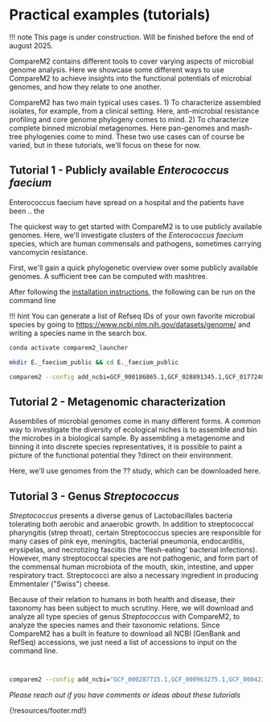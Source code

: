 # Practical examples (tutorials)

!!! note
    This page is under construction. Will be finished before the end of august 2025.

CompareM2 contains different tools to cover varying aspects of microbial genome analysis. Here we showcase some different ways to use CompareM2 to achieve insights into the functional potentials of microbial genomes, and how they relate to one another.

CompareM2 has two main typical uses cases. 1) To characterize assembled isolates, for example, from a clinical setting. Here, anti-microbial resistance profiling and core genome phylogeny comes to mind. 2) To characterize complete binned microbial metagenomes. Here pan-genomes and mash-tree phylogenies come to mind.
These two use cases can of course be varied, but in these tutorials, we'll focus on these for now.

## Tutorial 1 - Publicly available *Enterococcus faecium*

Enterococcus faecium have spread on a hospital and the patients have been .. the 

The quickest way to get started with CompareM2 is to use publicly available genomes. Here, we'll investigate clusters of the *Enterococcus faecium* species, which are human commensals and pathogens, sometimes carrying vancomycin resistance.

First, we'll gain a quick phylogenetic overview over some publicly available genomes. A sufficient tree can be computed with mashtree.

After following the [installation instructions](https://comparem2.readthedocs.io/en/latest/10%20installation/), the following can be run on the command line

!!! hint
    You can generate a list of Refseq IDs of your own favorite microbial species by going to https://www.ncbi.nlm.nih.gov/datasets/genome/ and writing a species name in the search box. 

```bash
conda activate comparem2_launcher

mkdir E._faecium_public && cd E._faecium_public

comparem2 --config add_ncbi=GCF_900186865.1,GCF_028891345.1,GCF_017724035.1,GCF_014779555.2,GCF_040529065.1,GCF_900183975.1,GCF_013177435.1,GCF_009769165.1,GCF_001908725.1,GCF_040529055.1,GCF_014236795.1,GCF_028752115.1,GCF_016613535.2,GCF_041240605.1,GCF_041242975.1,GCF_041245805.1,GCF_033170385.1,GCF_031834635.1,GCF_040529045.1,GCF_030549615.1,GCF_027924565.1,GCF_016613475.2,GCF_006547045.1,GCF_002327105.1,GCF_018406605.1,GCF_018406645.1,GCF_014489475.1,GCF_004803715.2,GCF_006337105.1,GCF_007795095.1,GCF_015209725.1,GCF_015209745.1,GCF_907164845.1,GCF_024498955.1,GCF_003293695.1,GCF_000961215.1,GCF_008370835.2,GCF_013388375.1,GCF_905367715.1,GCF_017301775.1,GCF_002285515.1,GCF_008639345.1,GCF_002355975.1,GCF_014109845.1,GCF_034508895.1,GCF_041519315.1,GCF_000277895.2,GCF_009931595.1,GCF_004551575.1,GCF_014397415.1,GCF_009755585.1,GCF_041956365.1,GCF_043632995.1,GCF_000233915.3,GCF_001442805.1,GCF_025266575.1,GCF_009883735.1,GCF_030322905.1,GCF_021906995.1,GCF_003233695.1,GCF_001442745.1,GCF_040616535.1,GCF_030168915.1,GCF_014395425.1,GCF_903989455.1,GCF_023337365.3,GCF_046529185.1,GCF_031199375.1,GCF_040687735.1,GCF_032698475.1,GCF_032697525.1,GCF_040256885.1,GCF_022637495.1,GCF_000661955.1,GCF_007556775.1,GCF_031834595.1,GCF_031834615.1,GCF_021233355.1,GCF_019551435.1,GCF_041531565.1,GCF_007993735.1,GCF_000454545.1,GCF_900101175.1,GCF_013112235.1,GCF_013185915.1,GCF_010093235.1,GCF_004358165.1,GCF_003814555.1,GCF_014202435.1,GCF_015453285.1,GCF_900215535.1,GCF_004346265.1,GCF_001431525.1,GCF_010093305.1,GCF_016820515.1,GCF_009192945.1,GCF_000420545.1,GCF_010211745.1,GCF_000768345.1,GCF_000426365.1 --until mashtree
```

## Tutorial 2 - Metagenomic characterization

Assemblies of microbial genomes come in many different forms. A common way to investigate the diversity of ecological niches is to assemble and bin the microbes in a biological sample. By assembling a metagenome and binning it into discrete species representatives, it is possible to paint a picture of the functional potential they ?direct on their environment.



Here, we'll use genomes from the ?? study, which can be downloaded here.



## Tutorial 3 - Genus *Streptococcus* 

*Streptococcus* presents a diverse genus of Lactobacillales bacteria tolerating both aerobic and anaerobic growth. In addition to streptococcal pharyngitis (strep throat), certain Streptococcus species are responsible for many cases of pink eye, meningitis, bacterial pneumonia, endocarditis, erysipelas, and necrotizing fasciitis (the 'flesh-eating' bacterial infections). However, many streptococcal species are not pathogenic, and form part of the commensal human microbiota of the mouth, skin, intestine, and upper respiratory tract. Streptococci are also a necessary ingredient in producing Emmentaler ("Swiss") cheese.

Because of their relation to humans in both health and disease, their taxonomy has been subject to much scrutiny. Here, we will download and analyze all type species of genus *Streptococcus* with CompareM2, to analyze the species names and their taxonomic relations. Since CompareM2 has a built in feature to download all NCBI (GenBank and RefSeq) accessions, we just need a list of accessions to input on the command line. 

```bash


comparem2 --config add_ncbi="GCF_000287715.1,GCF_000963275.1,GCF_000423745.1,GCF_001072375.1,GCF_000187935.1,GCF_000413475.1,GCF_000186465.1,GCF_001074805.1,GCF_001182825.2,GCF_000212815.1,GCF_000187745.1,GCF_000148525.1,GCF_000379985.1,GCF_000185265.1,GCF_000147675.1,GCF_000425025.1,GCF_000279535.1,GCF_000194945.1,GCF_001073155.1,GCF_000960035.1,GCF_000380025.1,GCF_000380105.1,GCF_001076775.1,GCF_000298695.2,GCF_000960005.1,GCF_000187465.1,GCF_000259505.1,GCF_000235485.1,GCF_000479335.1,GCF_000372425.1,GCF_001074635.1,GCF_000411475.1,GCF_000186445.1,GCF_000220085.1,GCF_000722775.1,GCF_000440115.1,GCF_000380045.1,GCF_000154985.1,GCF_000758885.1,GCF_001069785.1,GCF_000381525.1,GCF_000148585.2,GCF_000188055.2,GCF_000188295.1,GCF_000027165.1,GCF_000187585.1,GCF_000507765.1,GCF_000294495.1,GCF_000314775.2" --until fast


```



*Please reach out if you have comments or ideas about these tutorials*


{!resources/footer.md!}
